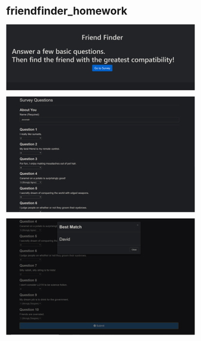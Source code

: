 # friendfinder_homework

![Image](https://github.com/DavidNoble007/friendfinder_homework/blob/master/images/home.PNG?raw=true)

![Image](https://github.com/DavidNoble007/friendfinder_homework/blob/master/images/survey.PNG?raw=true)

![Image](https://github.com/DavidNoble007/friendfinder_homework/blob/master/images/bestmatch.PNG?raw=true)